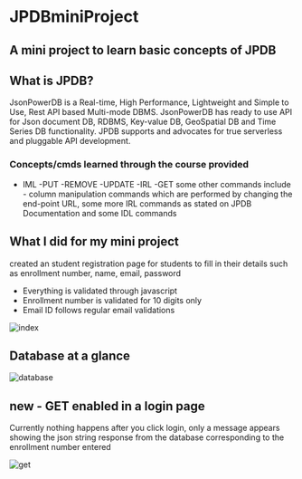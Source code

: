 # JPDBminiProject
## A mini project to learn basic concepts of JPDB
## What is JPDB?
JsonPowerDB is a Real-time, High Performance, Lightweight and Simple to Use, Rest API based Multi-mode DBMS. JsonPowerDB has ready to use API for Json document DB, RDBMS, Key-value DB, GeoSpatial DB and Time Series DB functionality. JPDB supports and advocates for true serverless and pluggable API development.
### **Concepts/cmds learned through the course provided**
- IML
  -PUT
  -REMOVE
  -UPDATE
-IRL
  -GET
some other commands include - column manipulation commands which are performed by changing the end-point URL, some more IRL commands as stated on JPDB Documentation and some IDL commands

## What I did for my mini project
created an student registration page for students to fill in their details such as enrollment number, name, email, password
- Everything is validated through javascript
- Enrollment number is validated for 10 digits only
- Email ID follows regular email validations

![index](https://user-images.githubusercontent.com/77404110/183159380-f7658bcc-55ee-4aad-992e-bcd3f473d64c.png)

## Database at a glance

![database](https://user-images.githubusercontent.com/77404110/183159434-b97e1c8f-9368-49e4-83ea-f572b7c10099.png)

## new - GET enabled in a login page 
Currently nothing happens after you click login, only a message appears showing the json string response from the database corresponding to the enrollment number entered
 
 ![get](https://user-images.githubusercontent.com/77404110/183237007-c4efa92d-64f8-4f86-be9e-c8569331e664.png)
